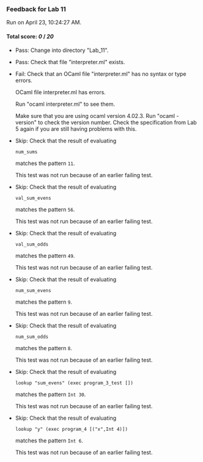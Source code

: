 ### Feedback for Lab 11

Run on April 23, 10:24:27 AM.

#### Total score: _0_ / _20_

+ Pass: Change into directory "Lab_11".

+ Pass: Check that file "interpreter.ml" exists.

+ Fail: Check that an OCaml file "interpreter.ml" has no syntax or type errors.

    OCaml file interpreter.ml has errors.

    Run "ocaml interpreter.ml" to see them.

    Make sure that you are using ocaml version 4.02.3.  Run "ocaml -version" to check the version number.  Check the specification from Lab 5 again if you are still having problems with this.

+ Skip: 
Check that the result of evaluating
   ```
   num_sums
   ```
   matches the pattern `11`.

   


  This test was not run because of an earlier failing test.

+ Skip: 
Check that the result of evaluating
   ```
   val_sum_evens
   ```
   matches the pattern `56`.

   


  This test was not run because of an earlier failing test.

+ Skip: 
Check that the result of evaluating
   ```
   val_sum_odds
   ```
   matches the pattern `49`.

   


  This test was not run because of an earlier failing test.

+ Skip: 
Check that the result of evaluating
   ```
   num_sum_evens
   ```
   matches the pattern `9`.

   


  This test was not run because of an earlier failing test.

+ Skip: 
Check that the result of evaluating
   ```
   num_sum_odds
   ```
   matches the pattern `8`.

   


  This test was not run because of an earlier failing test.

+ Skip: 
Check that the result of evaluating
   ```
   lookup "sum_evens" (exec program_3_test [])
   ```
   matches the pattern `Int 30`.

   


  This test was not run because of an earlier failing test.

+ Skip: 
Check that the result of evaluating
   ```
   lookup "y" (exec program_4 [("x",Int 4)])
   ```
   matches the pattern `Int 6`.

   


  This test was not run because of an earlier failing test.

